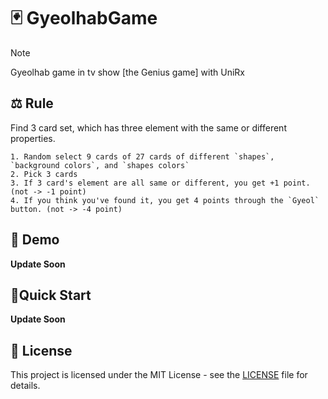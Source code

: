 # 🃏 GyeolhabGame
> [!NOTE]  
> Gyeolhab game in tv show [the Genius game] with UniRx

## ⚖️ Rule
Find 3 card set, which has three element with the same or different properties.
```
1. Random select 9 cards of 27 cards of different `shapes`, `background colors`, and `shapes colors`
2. Pick 3 cards
3. If 3 card's element are all same or different, you get +1 point. (not -> -1 point)
4. If you think you've found it, you get 4 points through the `Gyeol` button. (not -> -4 point)
```

## 👀 Demo
**Update Soon**

## 🚀Quick Start
**Update Soon**


## 📝 License
This project is licensed under the MIT License - see the [LICENSE](./LICENSE) file for details.